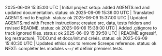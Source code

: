 2025-06-09 15:35:00 UTC | Initial project setup: added AGENTS.md and updated documentation. status: ok
2025-06-09 15:36:00 UTC | Translated AGENTS.md to English. status: ok
2025-06-09 15:37:00 UTC | Updated AGENTS.md with French instructions; created src, data, tests folders and revised README. status: ok
2025-06-09 15:38:00 UTC | Added .gitignore to track ignored files. status: ok
2025-06-09 15:39:50 UTC | README agressif, log restructuré, TODO.md et docs/init.md créés. status: ok
2025-06-09 15:40:30 UTC | Updated ethics doc to remove Screeps reference. status: ok
NEXT: compléter les modules `src/` et définir premiers tests.
